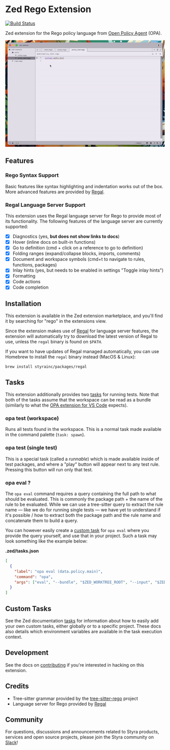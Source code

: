 # Zed Rego Extension

[![Build Status](https://github.com/styrainc/zed-rego/workflows/Build/badge.svg?branch=main)](https://github.com/styrainc/zed-rego/actions)

Zed extension for the Rego policy language from [Open Policy Agent](https://github.com/open-policy-agent/opa/) (OPA).

![usage of the extension](./docs/usage.gif)

## Features

### Rego Syntax Support

Basic features like syntax highlighting and indentation works out of the box. More advanced features are provided
by [Regal](https://github.com/styrainc/regal).

### Regal Language Server Support

This extension uses the Regal language server for Rego to provide most of its
functionality. The following features of the language server are currently supported:

- [x] Diagnostics (yes, **but does not show links to docs**)
- [x] Hover (inline docs on built-in functions)
- [x] Go to definition (cmd + click on a reference to go to definition)
- [x] Folding ranges (expand/collapse blocks, imports, comments)
- [x] Document and workspace symbols (cmd+t to navigate to rules, functions, packages)
- [x] Inlay hints (yes, but needs to be enabled in settings "Toggle inlay hints")
- [x] Formatting
- [x] Code actions
- [x] Code completion

## Installation

This extension is available in the Zed extension marketplace, and you'll find it by searching for "rego" in the
extensions view.

Since the extension makes use of [Regal](https://github.com/styrainc/regal) for language server features, the extension
will automatically try to download the latest version of Regal to use, unless the `regal` binary is found on `$PATH`.

If you want to have updates of Regal managed automatically, you can use Homebrew to install the `regal` binary instead
(MacOS & Linux):

```shell
brew install styrainc/packages/regal
```

## Tasks

This extension additionally provides two [tasks](https://zed.dev/docs/tasks) for running tests. Note that both of the
tasks assume that the workspace can be read as a bundle (similarly to what the
[OPA extension for VS Code](https://marketplace.visualstudio.com/items?itemName=tsandall.opa) expects).

### opa test (workspace)

Runs all tests found in the workspace. This is a normal task made available in the command palette (`task: spawn`).

### opa test (single test)

This is a special task (called a _runnable_) which is made available inside of test packages, and
where a "play" button will appear next to any test rule. Pressing this button will run only that test.

### opa eval ?

The `opa eval` command requires a query containing the full path to what should be evaluated. This is commonly the
package path + the name of the rule to be evaluated. While we can use a tree-sitter query to extract the rule name —
like we do for running single tests — we have yet to understand if it's possible / how to extract both the package
path and the rule name and concatenate them to build a query.

You can however easily create a [custom task](#custom-tasks) for `opa eval` where you provide the query yourself, and
use that in your project. Such a task may look something like the example below:

**.zed/tasks.json**
```json
[
  {
    "label": "opa eval (data.policy.main)",
    "command": "opa",
    "args": ["eval", "--bundle", "$ZED_WORKTREE_ROOT", "--input", "$ZED_WORKTREE_ROOT/input.json", "data.policy.main"],
  }
]
```

## Custom Tasks

See the Zed documentation [tasks](https://zed.dev/docs/tasks) for information about how to easily add your own custom
tasks, either globally or to a specific project. These docs also details which environment variables are available in
the task execution context.

## Development

See the docs on [contributing](docs/CONTRIBUTING.md) if you're interested in hacking on this extension.

## Credits

- Tree-sitter grammar provided by the [tree-sitter-rego](https://github.com/FallenAngel97/tree-sitter-rego) project
- Language server for Rego provided by [Regal](https://github.com/StyraInc/regal)

## Community

For questions, discussions and announcements related to Styra products, services and open source projects, please join
the Styra community on [Slack](https://communityinviter.com/apps/styracommunity/signup)!
